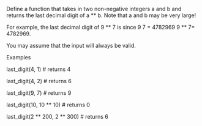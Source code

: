 Define a function that takes in two non-negative integers a and b and returns the last decimal digit of a ** b. Note that a and b may be very large!

For example, the last decimal digit of 9 ** 7 is since 9 7 = 4782969
9 ** 7= 4782969.

You may assume that the input will always be valid.

Examples

last_digit(4, 1)                # returns 4

last_digit(4, 2)                # returns 6

last_digit(9, 7)                # returns 9

last_digit(10, 10 ** 10)        # returns 0

last_digit(2 ** 200, 2 ** 300)  # returns 6
